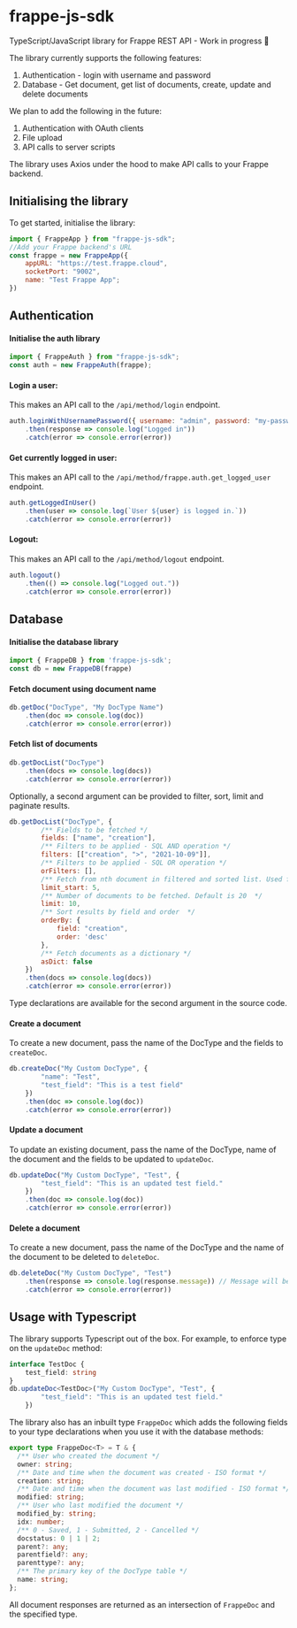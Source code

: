 # frappe-js-sdk
TypeScript/JavaScript library for Frappe REST API - Work in progress 🚧


The library currently supports the following features:

1. Authentication - login with username and password
2. Database - Get document, get list of documents, create, update and delete documents

We plan to add the following in the future:
1. Authentication with OAuth clients
2. File upload
3. API calls to server scripts

The library uses Axios under the hood to make API calls to your Frappe backend.
## Initialising the library

To get started, initialise the library:

```js
import { FrappeApp } from "frappe-js-sdk";
//Add your Frappe backend's URL
const frappe = new FrappeApp({
    appURL: "https://test.frappe.cloud",
    socketPort: "9002",
    name: "Test Frappe App";
})

```

## Authentication

#### Initialise the auth library

```js
import { FrappeAuth } from "frappe-js-sdk";
const auth = new FrappeAuth(frappe);
```

#### Login a user:

This makes an API call to the `/api/method/login` endpoint.
```js
auth.loginWithUsernamePassword({ username: "admin", password: "my-password" })
    .then(response => console.log("Logged in"))
    .catch(error => console.error(error))
```

#### Get currently logged in user:

This makes an API call to the `/api/method/frappe.auth.get_logged_user` endpoint.
```js
auth.getLoggedInUser()
    .then(user => console.log(`User ${user} is logged in.`))
    .catch(error => console.error(error))
```

#### Logout:

This makes an API call to the `/api/method/logout` endpoint.
```js
auth.logout()
    .then(() => console.log("Logged out."))
    .catch(error => console.error(error))
```


## Database

#### Initialise the database library

```js
import { FrappeDB } from 'frappe-js-sdk';
const db = new FrappeDB(frappe)
```
#### Fetch document using document name

```js
db.getDoc("DocType", "My DocType Name")
    .then(doc => console.log(doc))
    .catch(error => console.error(error))
```

#### Fetch list of documents

```js
db.getDocList("DocType")
    .then(docs => console.log(docs))
    .catch(error => console.error(error))
```

Optionally, a second argument can be provided to filter, sort, limit and paginate results.

```js
db.getDocList("DocType", {
        /** Fields to be fetched */
        fields: ["name", "creation"],
        /** Filters to be applied - SQL AND operation */
        filters: [["creation", ">", "2021-10-09"]],
        /** Filters to be applied - SQL OR operation */
        orFilters: [],
        /** Fetch from nth document in filtered and sorted list. Used for pagination  */
        limit_start: 5,
        /** Number of documents to be fetched. Default is 20  */
        limit: 10,
        /** Sort results by field and order  */
        orderBy: {
            field: "creation",
            order: 'desc'
        },
        /** Fetch documents as a dictionary */
        asDict: false
    })
    .then(docs => console.log(docs))
    .catch(error => console.error(error))
```

Type declarations are available for the second argument in the source code.


#### Create a document
To create a new document, pass the name of the DocType and the fields to `createDoc`.
```js
db.createDoc("My Custom DocType", {
        "name": "Test",
        "test_field": "This is a test field"
    })
    .then(doc => console.log(doc))
    .catch(error => console.error(error))
```


#### Update a document
To update an existing document, pass the name of the DocType, name of the document and the fields to be updated to `updateDoc`.
```js
db.updateDoc("My Custom DocType", "Test", {
        "test_field": "This is an updated test field."
    })
    .then(doc => console.log(doc))
    .catch(error => console.error(error))
```

#### Delete a document
To create a new document, pass the name of the DocType and the name of the document to be deleted to `deleteDoc`.
```js
db.deleteDoc("My Custom DocType", "Test")
    .then(response => console.log(response.message)) // Message will be "ok"
    .catch(error => console.error(error))
```

## Usage with Typescript
The library supports Typescript out of the box. 
For example, to enforce type on the `updateDoc` method:

```ts
interface TestDoc {
    test_field: string
}
db.updateDoc<TestDoc>("My Custom DocType", "Test", {
        "test_field": "This is an updated test field."
    })
```

The library also has an inbuilt type `FrappeDoc` which adds the following fields to your type declarations when you use it with the database methods:

```ts
export type FrappeDoc<T> = T & {
  /** User who created the document */
  owner: string;
  /** Date and time when the document was created - ISO format */
  creation: string;
  /** Date and time when the document was last modified - ISO format */
  modified: string;
  /** User who last modified the document */
  modified_by: string;
  idx: number;
  /** 0 - Saved, 1 - Submitted, 2 - Cancelled */
  docstatus: 0 | 1 | 2;
  parent?: any;
  parentfield?: any;
  parenttype?: any;
  /** The primary key of the DocType table */
  name: string;
};
```

All document responses are returned as an intersection of `FrappeDoc` and the specified type.